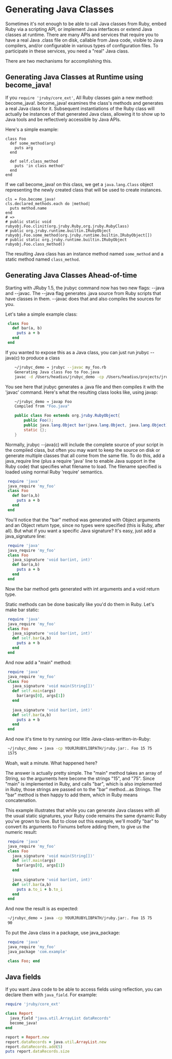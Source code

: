 Generating Java Classes
=======================

Sometimes it's not enough to be able to call Java classes from Ruby, embed Ruby via a scripting API, or implement Java interfaces or extend Java classes at runtime. There are many APIs and services that require you to have a real Java .class file on disk, callable from Java code, visible to Java compilers, and/or configurable in various types of configuration files. To participate in these services, you need a "real" Java class.

There are two mechanisms for accomplishing this.

Generating Java Classes at Runtime using become_java!
-----------------------------------------------------

If you ```require 'jruby/core_ext'```, All Ruby classes gain a new method: become_java!. become_java! examines the class's methods and generates a real Java class for it. Subsequent instantiations of the Ruby class will actually be instances of that generated Java class, allowing it to show up to Java tools and be reflectively accessible by Java APIs.

Here's a simple example:

```
class Foo
  def some_method(arg)
    puts arg
  end

  def self.class_method
    puts 'in class method'
  end
end
```

If we call become_java! on this class, we get a ```java.lang.Class``` object representing the newly created class that will be used to create instances.

```
cls = Foo.become_java!
cls.declared_methods.each do |method|
  puts method.name
end
# =>
# public static void rubyobj.Foo.clinit(org.jruby.Ruby,org.jruby.RubyClass)
# public org.jruby.runtime.builtin.IRubyObject rubyobj.Foo.some_method(org.jruby.runtime.builtin.IRubyObject[])
# public static org.jruby.runtime.builtin.IRubyObject rubyobj.Foo.class_method()
```

The resulting Java class has an instance method named ```some_method``` and a static method named ```class_method```.

Generating Java Classes Ahead-of-time
-------------------------------------

Starting with JRuby 1.5, the jrubyc command now has two new flags: --java and --javac. The --java flag generates .java source from Ruby scripts that have classes in them. --javac does that and also compiles the sources for you.

Let's take a simple example class:

```ruby
 class Foo
   def bar(a, b)
     puts a + b
   end
 end
```

If you wanted to expose this as a Java class, you can just run jrubyc --java(c) to produce a class

```bash
    ~/jrubyc_demo ➔ jrubyc --javac my_foo.rb 
    Generating Java class Foo to Foo.java
    javac -d /Users/headius/jrubyc_demo -cp /Users/headius/projects/jruby/lib/jruby.jar:. Foo.java
```

You see here that jrubyc generates a .java file and then compiles it with the 'javac' command. Here's what the resulting class looks like, using javap:

```bash
    ~/jrubyc_demo ➔ javap Foo
    Compiled from "Foo.java"
```
```java
    public class Foo extends org.jruby.RubyObject{
        public Foo();
        public java.lang.Object bar(java.lang.Object, java.lang.Object);
        static {};
    }
```

Normally, jrubyc --java(c) will include the complete source of your script in the compiled class, but often you may want to keep the source on disk or generate multiple classes that all come from the same file. To do this, add a java_require line (plus a require 'java' line to enable Java support in the Ruby code) that specifies what filename to load. The filename specified is loaded using normal Ruby 'require' semantics.

```ruby
 require 'java'
 java_require 'my_foo'
 class Foo
   def bar(a,b)
     puts a + b
   end
 end
```

You'll notice that the "bar" method was generated with Object arguments and an Object return type, since no types were specified (this is Ruby, after all). But what if you want a specific Java signature? It's easy, just add a java_signature line:

```ruby
 require 'java'
 java_require 'my_foo'
 class Foo
   java_signature 'void bar(int, int)'
   def bar(a,b)
     puts a + b
   end
 end
```

Now the bar method gets generated with int arguments and a void return type.

Static methods can be done basically like you'd do them in Ruby. Let's make bar static:

```ruby
 require 'java'
 java_require 'my_foo'
 class Foo
   java_signature 'void bar(int, int)'
   def self.bar(a,b)
     puts a + b
   end
 end
```

And now add a "main" method:

```ruby
 require 'java'
 java_require 'my_foo'
 class Foo
   java_signature 'void main(String[])'
   def self.main(args)
     bar(args[0], args[1])
   end
 
   java_signature 'void bar(int, int)'
   def self.bar(a,b)
     puts a + b
   end
 end
```

And now it's time to try running our little Java-class-written-in-Ruby:

```bash
 ~/jrubyc_demo ➔ java -cp YOURJRUBYLIBPATH/jruby.jar:. Foo 15 75
 1575
```

Woah, wait a minute. What happened here?

The answer is actually pretty simple. The "main" method takes an array of String, so the arguments here become the strings "15", and "75". Since "main" is implemented in Ruby, and calls "bar", which is also implemented in Ruby, those strings are passed on to the "bar" method...as Strings. The "bar" method is then happy to add them, which in Ruby means concatenation.

This example illustrates that while you can generate Java classes with all the usual static signatures, your Ruby code remains the same dynamic Ruby you've grown to love. But to close out this example, we'll modify "bar" to convert its arguments to Fixnums before adding them, to give us the numeric result:

```ruby
 require 'java'
 java_require 'my_foo'
 class Foo
   java_signature 'void main(String[])'
   def self.main(args)
     bar(args[0], args[1])
   end
 
   java_signature 'void bar(int, int)'
   def self.bar(a,b)
     puts a.to_i + b.to_i
   end
 end
```

And now the result is as expected:

```bash
 ~/jrubyc_demo ➔ java -cp YOURJRUBYLIBPATH/jruby.jar:. Foo 15 75
 90
```

To put the Java class in a package, use java_package:

```ruby
 require 'java'
 java_require 'my_foo'
 java_package 'com.example'

 class Foo; end
```

Java fields
-----------

If you want Java code to be able to access fields using reflection, you can declare them with `java_field`. For example:

```ruby
require 'jruby/core_ext'

class Report
  java_field "java.util.ArrayList dataRecords"
  become_java!
end

report = Report.new
report.dataRecords = java.util.ArrayList.new
report.dataRecords.add(5)
puts report.dataRecords.size
```
